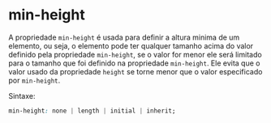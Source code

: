 # min-height

A propriedade `min-height` é usada para definir a altura minima de um elemento, ou seja, o elemento pode ter qualquer tamanho acima do valor definido pela propriedade `min-height`, se o valor for menor ele será limitado para o tamanho que foi definido na propriedade `min-height`. Ele evita que o valor usado da propriedade `height` se torne menor que o valor especificado por `min-height`.

Sintaxe:

```css
min-height: none | length | initial | inherit;
```
